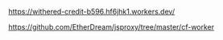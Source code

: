 https://withered-credit-b596.hf6jhk1.workers.dev/



https://github.com/EtherDream/jsproxy/tree/master/cf-worker